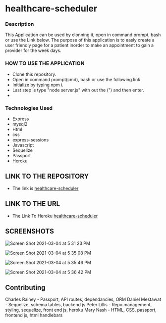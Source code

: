 # healthcare-scheduler

### Description
This Application can be used by clonning it, open in command prompt, bash or use the Link below.  The purpose of this application is to easly create a user friendly page for a patient inorder to make an appointment to gain a provider for the week days.


### HOW TO USE THE APPLICATION

- Clone this repository.
- Open in command prompt(cmd), bash or use the following link
- Initialize by typing npm i.
- Last step is type "node server.js" with out the (") and then enter.
- 

### Technologies Used

- Express
- mysql2
- Html
- css
- express-sessions
- Javascript
- Sequelize
- Passport
- Heroku

## LINK TO THE REPOSITORY
- The link is [healthcare-scheduler](https://github.com/ptlillis/healthcare-scheduler)

## LINK TO THE URL

- The Link To Heroku [healthcare-scheduler](https://afternoon-ridge-29746.herokuapp.com/)

## SCREENSHOTS


![Screen Shot 2021-03-04 at 5 31 23 PM](https://user-images.githubusercontent.com/59859358/110039827-cea78a80-7d0f-11eb-9904-2be1caa3d9d9.png)

![Screen Shot 2021-03-04 at 5 35 08 PM](https://user-images.githubusercontent.com/59859358/110040413-c3a12a00-7d10-11eb-8ed0-b1ba0f48868b.png)

![Screen Shot 2021-03-04 at 5 35 46 PM](https://user-images.githubusercontent.com/59859358/110040416-c56aed80-7d10-11eb-9cda-2cb7bb7a3e6f.png)

![Screen Shot 2021-03-04 at 5 36 42 PM](https://user-images.githubusercontent.com/59859358/110040420-c734b100-7d10-11eb-805e-c4cc4c5d2d77.png)

## Contributing

 Charles Rainey - Passport, API routes, dependancies, ORM
 Daniel Mestawat - Sequelize, schema tables, backend js
 Peter Lillis - Repo management, styling, sequelize, front end js, heroku
 Mary Nash - HTML, CSS, passport, frontend js, html handlebars

